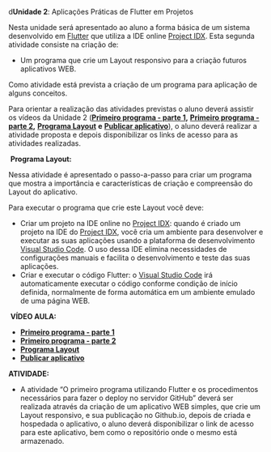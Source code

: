 d**Unidade 2**: Aplicações Práticas de Flutter em Projetos

Nesta unidade  será apresentado ao aluno a forma básica de um sistema desenvolvido em [Flutter](https://flutter.dev/)  que utiliza a IDE online [Project IDX](https://idx.dev/). Esta segunda atividade consiste na criação de:

- Um programa que crie um Layout responsivo para a criação futuros aplicativos WEB.

Como atividade está prevista a criação de um programa para aplicação de alguns conceitos.

Para orientar a realização das atividades previstas o aluno deverá assistir os vídeos da Unidade 2 ([**Primeiro programa - parte 1**](https://youtu.be/ljtCB23pXek)**,** [**Primeiro programa - parte 2**](https://youtu.be/FJ_954-71sg)**,** [**Programa Layout**](https://youtu.be/AwAfxrYRaKQ) **e** [**Publicar aplicativo**](https://youtu.be/wrOuERlFb28)), o aluno deverá realizar a atividade proposta e depois disponibilizar os links de acesso para as atividades realizadas.

&nbsp;**Programa Layout:**

Nessa atividade é apresentado o passo-a-passo para criar um programa que mostra a importância e características de criação e compreensão do Layout do aplicativo.

Para executar o programa que crie este Layout você deve:

- Criar um projeto na IDE online no [Project IDX](https://idx.dev/): quando é criado um projeto na IDE do [Project IDX](https://idx.dev/), você cria um ambiente para desenvolver e executar as suas aplicações usando a plataforma de desenvolvimento [Visual Studio Code](https://code.visualstudio.com/). O uso dessa IDE elimina necessidades de configurações manuais e facilita o desenvolvimento e teste das suas aplicações.
- Criar e executar o código Flutter: o [Visual Studio Code](https://code.visualstudio.com/) irá automaticamente executar o código conforme condição de início definida, normalmente de forma automática em um ambiente emulado de uma página WEB.

&nbsp;**VÍDEO AULA:**

- [**Primeiro programa - parte 1**](https://youtu.be/ljtCB23pXek)
- [**Primeiro programa - parte 2**](https://youtu.be/FJ_954-71sg)
- [**Programa Layout**](https://youtu.be/AwAfxrYRaKQ)
- [**Publicar aplicativo**](https://youtu.be/wrOuERlFb28)

**ATIVIDADE:**

- A atividade “O primeiro programa utilizando Flutter e os procedimentos necessários para fazer o deploy no servidor GitHub” deverá ser realizada através da criação de um aplicativo WEB simples, que crie um Layout responsivo, e sua publicação no Github.io, depois de criada e hospedada o aplicativo, o aluno deverá disponibilizar o link de acesso para este aplicativo, bem como o repositório onde o mesmo está armazenado.